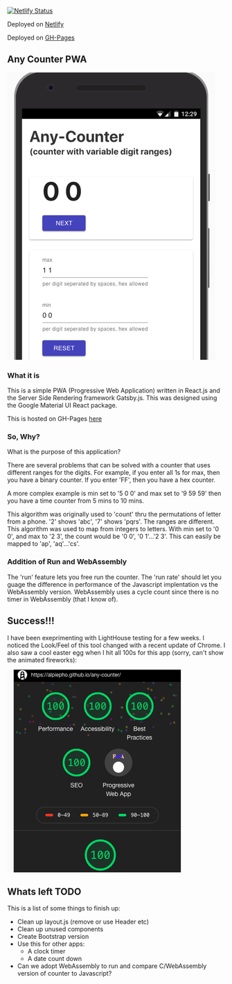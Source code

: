 
[![Netlify Status](https://api.netlify.com/api/v1/badges/e45fa791-f2d6-4edd-b9a3-fd09e192f86d/deploy-status)](https://app.netlify.com/sites/elated-hypatia-4f4711/deploys)

Deployed on [Netlify](https://elated-hypatia-4f4711.netlify.com)

Deployed on [GH-Pages](https://alpiepho.github.io/any-counter/)


## Any Counter PWA

![any-counter](./any_counter.png)


### What it is
This is a simple PWA (Progressive Web Application) written in React.js and the Server Side Rendering framework Gatsby.js. This was designed using the Google Material UI React package.

This is hosted on GH-Pages [here](https://alpiepho.github.io/any-counter/)

### So, Why?

What is the purpose of this application?

There are several problems that can be solved with a counter that uses different ranges for the digits. For example, if you enter all 1s for max, then you have a binary counter. If you enter 'FF', then you have a hex counter.

A more complex example is min set to '5 0 0' and max set to '9 59 59' then you have a time counter from 5 mins to 10 mins.

This algorithm was originally used to 'count' thru the permutations of letter from a phone. '2' shows 'abc', '7' shows 'pqrs'. The ranges are different. This algorithm was used to map from integers to letters. With min set to '0 0', and max to '2 3', the count would be '0 0', '0 1'...'2 3'. This can easily be mapped to 'ap', 'aq'...'cs'.

### Addition of Run and WebAssembly

The 'run' feature lets you free run the counter. The 'run rate'
should let you guage the difference in
performance of the Javascript implentation vs the WebAssembly
version.  WebAssembly uses a cycle count since there is no timer 
in WebAssembly (that I know of).


## Success!!!

I have been exeprimenting with LightHouse testing for a few weeks.  I noticed the Look/Feel of this tool changed with a recent update of Chrome.  I also saw a cool easter egg when I hit all 100s for this app (sorry, can't show the animated fireworks):

![lighthouse fireworks](./lighthouse_fireworks.png)


##  Whats left TODO

This is a list of some things to finish up:

- Clean up layout.js (remove or use Header etc)
- Clean up unused components
- Create Bootstrap version
- Use this for other apps:
    - A clock timer
    - A date count down
- Can we adopt WebAssembly to run and compare C/WebAssembly version of counter to Javascript?



